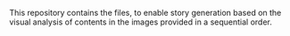 This repository contains the files, to enable story generation based on the visual analysis of contents in the images provided in a sequential order.
